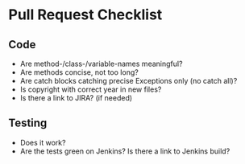 # Pull Request Checklist

## Code
* Are method-/class-/variable-names meaningful?
* Are methods concise, not too long?
* Are catch blocks catching precise Exceptions only (no catch all)?
* Is copyright with correct year in new files?
* Is there a link to JIRA? (if needed)

## Testing
* Does it work?
* Are the tests green on Jenkins? Is there a link to Jenkins build?
